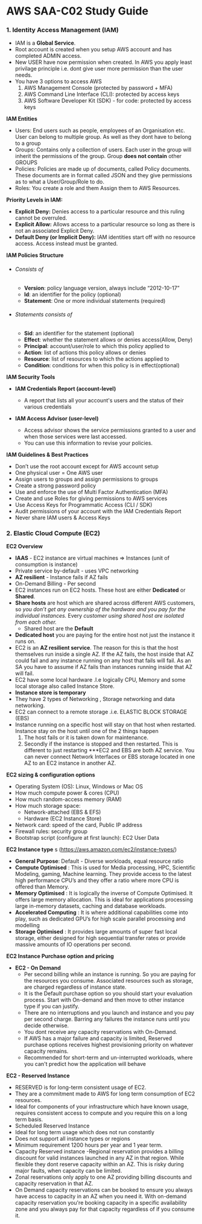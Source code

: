 # AWS SAA-C02 Study Guide

### 1. Identity Access Management (IAM)

- IAM is a **Global Service**. 
- Root account is created when you setup AWS account and has completed ADMIN access.
- New USER have now permission when created. In AWS you apply least privilage principle i.e. dont give user more permission than the user needs.
- You have 3 options to access AWS 
  1. AWS Management Console (protected by password + MFA)
  2. AWS Command Line Interface (CLI): protected by access keys
  3. AWS Software Developer Kit (SDK) - for code: protected by access keys


**IAM Entities**
- Users: End users such as people, employees of an Organisation etc. User can belong to multiple group. As well as they dont have to belong to a group
- Groups: Contains only a collection of users. Each user in the group will inherit the permissions of the group. Group **does not contain** other GROUPS 
- Policies: Policies are made up of documents, called Policy documents. These documents are in format called JSON and they give permissions as to what a User/Group/Role to do.
- Roles: You create a role and them Assign them to AWS Resources.

**Priority Levels in IAM:**
- **Explicit Deny:** Denies access to a particular resource and this ruling cannot be overruled.
- **Explicit Allow:** Allows access to a particular resource so long as there is not an associated Explicit Deny.
- **Default Deny (or Implicit Deny):** IAM identities start off with no resource access. Access instead must be granted.

**IAM Policies Structure**
- ###### Consists of 
  - **Version**: policy language version, always include “2012-10-17”
  - **Id**: an identifier for the policy (optional) 
  - **Statement**: One or more individual statements (required)
- ###### Statements consists of 
  - **Sid**: an identifier for the statement (optional) 
  - **Effect**: whether the statement allows or denies access(Allow, Deny)
  - **Principal**: account/user/role to which this policy applied to 
  - **Action**: list of actions this policy allows or denies 
  - **Resource**: list of resources to which the actions applied to 
  - **Condition**: conditions for when this policy is in effect(optional)

**IAM Security Tools**
- **IAM Credentials Report (account-level)**
  - A report that lists all your account's users and the status of their various credentials
 
- **IAM Access Advisor (user-level)**
  - Access advisor shows the service permissions granted to a user and when those services were last accessed.
  - You can use this information to revise your policies.

**IAM Guidelines & Best Practices**
- Don’t use the root account except for AWS account setup
- One physical user = One AWS user
- Assign users to groups and assign permissions to groups
- Create a strong password policy
- Use and enforce the use of Multi Factor Authentication (MFA)
- Create and use Roles for giving permissions to AWS services
- Use Access Keys for Programmatic Access (CLI / SDK)
- Audit permissions of your account with the IAM Credentials Report
- Never share IAM users & Access Keys

### 2. Elastic Cloud Compute (EC2)

**EC2 Overview**
- **IAAS** - EC2 instance are virtual machines => Instances (unit of consumption is instance)
- Private service by-default - uses VPC networking
- **AZ resilient** - Instance fails if AZ fails
- On-Demand Billing - Per second
- EC2 instances run on EC2 hosts. These host are either **Dedicated** or **Shared**.
- **Share hosts** are host which are shared across different AWS customers, so _you don’t get any ownership of the hardware and you pay for the individual instances._ Every _customer using shared host are isolated from each other._ 
  - Shared host are the **Default**
- **Dedicated host** you are paying for the entire host not just the instance it runs on.
- EC2 is an **AZ resilient service**. The reason for this is that the host themselves run inside a single AZ. If the AZ fails, the host inside that AZ could fail and any instance running on any host that fails will fail. As an SA you have to assume if AZ fails than instances running inside that AZ will fail.
- EC2 have some local hardware .I.e logically CPU, Memory and some local storage also called Instance Store.
- **Instance store is temporary**
- They have 2 types of Networking , Storage networking and data networking.
- EC2 can connect to a remote storage .i.e. ELASTIC BLOCK STORAGE (EBS)
- Instance running on a specific host will stay on that host when restarted. Instance stay on the host until one of the 2 things happen
  1. The host fails or it is taken down for maintenance.
  2. Secondly if the instance is stopped and then restarted. This is different to just restarting
***EC2 and EBS are both AZ service. You can never connect Network Interfaces or EBS storage located in one AZ to an EC2 instance in another AZ.

**EC2 sizing & configuration options**
- Operating System (OS): Linux, Windows or Mac OS 
- How much compute power & cores (CPU) 
- How much random-access memory (RAM) 
- How much storage space: 
  - Network-attached (EBS & EFS) 
  - Hardware (EC2 Instance Store) 
- Network card: speed of the card, Public IP address 
- Firewall rules: security group 
- Bootstrap script (configure at first launch): EC2 User Data

**EC2 Instance type** s (https://aws.amazon.com/ec2/instance-types/)
- **General Purpose**: Default - Diverse workloads, equal resource ratio
- **Compute Optimised** : This is used for Media processing, HPC, Scientific Modeling, gaming, Machine learning. They provide access to the latest high performance CPU’s and they offer a ratio where more CPU is offered than Memory.
- **Memory Optimised** : It is logically the inverse of Compute Optimised. It offers large memory allocation. This is ideal for applications processing large in-memory datasets, caching and database workloads.
- **Accelerated Computing** : It is where additional capabilities come into play, such as dedicated GPU’s for high scale parallel processing and modelling 
- **Storage Optimised** : It provides large amounts of super fast local storage, either designed for high sequential transfer rates or provide massive amounts of IO operations per second.

**EC2 Instance Purchase option and pricing**
- **EC2 - On Demand**
  - Per second billing while an instance is running.  So you are paying for the resources you consume. Associated resources such as storage, are charged regardless of instance state. 
  - It is the Default purchase option so you should start your evaluation process. Start with On-demand and then move to other instance type if you can justify.
  - There are no interruptions and you launch and instance and you pay per second charge. Barring any failures the instance runs until you decide otherwise. 
  - You dont receive any capacity reservations with On-Demand.
  - If AWS has a major failure and capacity is limited, Reserved purchase options receives highest provisioning priority on whatever capacity remains.
  - Recommended for short-term and un-interrupted workloads, where you can't predict how the application will behave

**EC2 - Reserved Instance**
- RESERVED is for long-term consistent usage of EC2.
- They are a commitment made to AWS for long term consumption of EC2 resources. 
- Ideal for components of your infrastructure which have known usage, requires consistent access to compute and you require this on a long term basis.
- Scheduled Reserved Instance
- Ideal for long term usage which does not run constantly
- Does not support all instance types or regions
- Minimum requirement 1200 hours per year and 1 year term.
- Capacity Reserved instance
-Regional reservation provides a billing discount for valid instances launched in any AZ in that region. While flexible they dont reserve capacity within an AZ. This is risky during major faults, when capacity can be limited.
- Zonal reservations only apply to one AZ providing billing discounts and capacity reservation in that AZ.
-  On Demand capacity reservations can be booked to ensure you always have access to capacity in an AZ when you need it. With on-demand capacity reservation you're booking capacity in a specific availability zone and you always pay for that capacity regardless of if you consume it.



